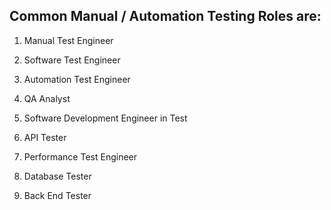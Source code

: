 ## Common Manual / Automation Testing Roles are:

1. Manual Test Engineer

2. Software Test Engineer

3. Automation Test Engineer

4. QA Analyst

5. Software Development Engineer in Test

6. API Tester

7. Performance Test Engineer

8. Database Tester

9. Back End Tester
